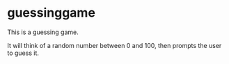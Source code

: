 guessinggame
============

This is a guessing game.

It will think of a random number between 0 and 100,
then prompts the user to guess it.  

